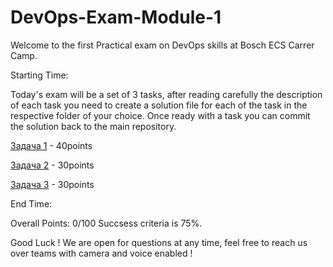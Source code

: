 # DevOps-Exam-Module-1

Welcome to the first Practical exam on DevOps skills at Bosch ECS Carrer Camp.

Starting Time: <Please Input Your Start Time>

Today's exam will be a set of 3 tasks, after reading carefully the description of each task you need to create a solution file for each of the task in the respective folder of your choice. Once ready with a task you can commit the solution back to the main repository.

[Задача 1](./Task1.md) - 40points

[Задача 2](./Task2.md) - 30points

[Задача 3](./Task3.md) - 30points

End Time: <Please Input Your End Time>

Overall Points: 0/100
Succsess criteria is 75%.

Good Luck !
We are open for questions at any time, feel free to reach us over teams with camera and voice enabled !
